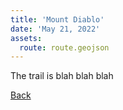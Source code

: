 ```yaml
---
title: 'Mount Diablo'
date: 'May 21, 2022'
assets:
  route: route.geojson
---
```


The trail is blah blah blah

[Back](/)

